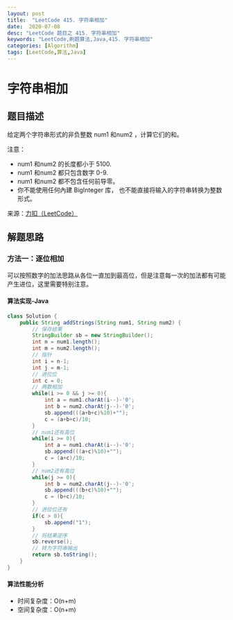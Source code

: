 ```yaml
---
layout: post
title:  "LeetCode 415. 字符串相加"
date:  2020-07-08
desc: "LeetCode 题目之 415. 字符串相加"
keywords: "LeetCode,刷题算法,Java,415. 字符串相加"
categories: [Algorithm]
tags: [LeetCode,算法,Java]
---
```

# 字符串相加

## 题目描述

给定两个字符串形式的非负整数 num1 和num2 ，计算它们的和。

注意：

- num1 和num2 的长度都小于 5100.
- num1 和num2 都只包含数字 0-9.
- num1 和num2 都不包含任何前导零。
- 你不能使用任何內建 BigInteger 库， 也不能直接将输入的字符串转换为整数形式。

来源：[力扣（LeetCode）](https://leetcode-cn.com/problems/add-strings)

## 解题思路

### 方法一：逐位相加

可以按照数字的加法思路从各位一直加到最高位，但是注意每一次的加法都有可能产生进位，这里需要特别注意。

#### 算法实现-Java

```java
class Solution {
    public String addStrings(String num1, String num2) {
        // 保存结果
        StringBuilder sb = new StringBuilder();
        int n = num1.length();
        int m = num2.length();
        // 指针
        int i = n-1;
        int j = m-1;
        // 进位位
        int c = 0;
        // 两数相加
        while(i >= 0 && j >= 0){
            int a = num1.charAt(i--)-'0';
            int b = num2.charAt(j--)-'0';
            sb.append(((a+b+c)%10)+"");
            c = (a+b+c)/10;
        }
        // num1还有高位
        while(i >= 0){
            int a = num1.charAt(i--)-'0';
            sb.append(((a+c)%10)+"");
            c = (a+c)/10;
        }
        // num2还有高位
        while(j >= 0){
            int b = num2.charAt(j--)-'0';
            sb.append(((b+c)%10)+"");
            c = (b+c)/10;
        }
        // 进位位还有
        if(c > 0){
            sb.append("1");
        }
        // 将结果逆序
        sb.reverse();
        // 转为字符串输出
        return sb.toString();
    }
}
```

#### 算法性能分析

- 时间复杂度：O(n+m)
- 空间复杂度：O(n+m)

